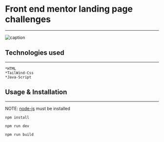 # Front end mentor landing page challenges

---
![caption](https://media.giphy.com/media/XtHfSSFn2gd55IE5b8/giphy.gif)


## Technologies used

---

    *HTML
    *TailWind-Css
    *Java-Script

## Usage & Installation

---

NOTE: [node-js](https://nodejs.org/) must be installed

```
npm install

npm run dev

npm run build

```
